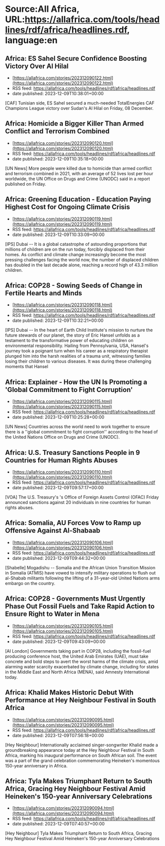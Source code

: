 # Source:All Africa, URL:https://allafrica.com/tools/headlines/rdf/africa/headlines.rdf, language:en

## Africa: ES Sahel Secure Confidence Boosting Victory Over Al Hilal
 - [https://allafrica.com/stories/202312090122.html](https://allafrica.com/stories/202312090122.html)
 - RSS feed: https://allafrica.com/tools/headlines/rdf/africa/headlines.rdf
 - date published: 2023-12-09T10:38:01+00:00

[CAF] Tunisian side, ES Sahel secured a much-needed TotalEnergies CAF Champions League victory over Sudan's Al Hilal on Friday, 08 December.

## Africa: Homicide a Bigger Killer Than Armed Conflict and Terrorism Combined
 - [https://allafrica.com/stories/202312090120.html](https://allafrica.com/stories/202312090120.html)
 - RSS feed: https://allafrica.com/tools/headlines/rdf/africa/headlines.rdf
 - date published: 2023-12-09T10:35:18+00:00

[UN News] More people were killed due to homicide than armed conflict and terrorism combined in 2021, with an average of 52 lives lost per hour worldwide, the UN Office on Drugs and Crime (UNODC) said in a report published on Friday.

## Africa: Greening Education - Education Paying Highest Cost for Ongoing Climate Crisis
 - [https://allafrica.com/stories/202312090119.html](https://allafrica.com/stories/202312090119.html)
 - RSS feed: https://allafrica.com/tools/headlines/rdf/africa/headlines.rdf
 - date published: 2023-12-09T10:33:09+00:00

[IPS] Dubai -- It is a global catastrophe of astounding proportions that millions of children are on the run today, forcibly displaced from their homes. As conflict and climate change increasingly become the most pressing challenges facing the world now, the number of displaced children has doubled in the last decade alone, reaching a record high of 43.3 million children.

## Africa: COP28 - Sowing Seeds of Change in Fertile Hearts and Minds
 - [https://allafrica.com/stories/202312090118.html](https://allafrica.com/stories/202312090118.html)
 - RSS feed: https://allafrica.com/tools/headlines/rdf/africa/headlines.rdf
 - date published: 2023-12-09T10:32:21+00:00

[IPS] Dubai -- In the heart of Earth Child Institute's mission to nurture the future stewards of our planet, the story of Eric Hansel unfolds as a testament to the transformative power of educating children on environmental responsibility. Hailing from Pennsylvania, USA, Hansel's journey took a poignant turn when his career as a respiratory therapist plunged him into the harsh realities of a trauma unit, witnessing families losing their children to various diseases. It was during these challenging moments that Hansel

## Africa: Explainer - How the UN Is Promoting a 'Global Commitment to Fight Corruption'
 - [https://allafrica.com/stories/202312090115.html](https://allafrica.com/stories/202312090115.html)
 - RSS feed: https://allafrica.com/tools/headlines/rdf/africa/headlines.rdf
 - date published: 2023-12-09T10:25:28+00:00

[UN News] Countries across the world need to work together to ensure there is a ''global commitment to fight corruption'' according to the head of the United Nations Office on Drugs and Crime (UNODC).

## Africa: U.S. Treasury Sanctions People in 9 Countries for Human Rights Abuses
 - [https://allafrica.com/stories/202312090110.html](https://allafrica.com/stories/202312090110.html)
 - RSS feed: https://allafrica.com/tools/headlines/rdf/africa/headlines.rdf
 - date published: 2023-12-09T09:57:17+00:00

[VOA] The U.S. Treasury's 's Office of Foreign Assets Control (OFAC) Friday announced sanctions against 20 individuals in nine countries for human rights abuses.

## Africa: Somalia, AU Forces Vow to Ramp up Offensive Against Al-Shabaab
 - [https://allafrica.com/stories/202312090106.html](https://allafrica.com/stories/202312090106.html)
 - RSS feed: https://allafrica.com/tools/headlines/rdf/africa/headlines.rdf
 - date published: 2023-12-09T09:44:32+00:00

[Shabelle] Mogadishu -- Somalia and the African Union Transition Mission in Somalia (ATMIS) have vowed to intensify military operations to flush out al-Shabab militants following the lifting of a 31-year-old United Nations arms embargo on the country.

## Africa: COP28 - Governments Must Urgently Phase Out Fossil Fuels and Take Rapid Action to Ensure Right to Water in Mena
 - [https://allafrica.com/stories/202312090105.html](https://allafrica.com/stories/202312090105.html)
 - RSS feed: https://allafrica.com/tools/headlines/rdf/africa/headlines.rdf
 - date published: 2023-12-09T09:43:09+00:00

[AI London] Governments taking part in COP28, including the fossil-fuel producing conference host, the United Arab Emirates (UAE), must take concrete and bold steps to avert the worst harms of the climate crisis, amid alarming water scarcity exacerbated by climate change, including for states in the Middle East and North Africa (MENA), said Amnesty International today.

## Africa: Khalid Makes Historic Debut With Performance at Hey Neighbour Festival in South Africa
 - [https://allafrica.com/stories/202312090095.html](https://allafrica.com/stories/202312090095.html)
 - RSS feed: https://allafrica.com/tools/headlines/rdf/africa/headlines.rdf
 - date published: 2023-12-09T07:56:18+00:00

[Hey Neighbour] Internationally acclaimed singer-songwriter Khalid made a groundbreaking appearance today at the Hey Neighbour Festival in South Africa, marking his inaugural performance on South African soil. The event was a part of the grand celebration commemorating Heineken's momentous 150-year anniversary in Africa.

## Africa: Tyla Makes Triumphant Return to South Africa, Gracing Hey Neighbour Festival Amid Heineken's 150-year Anniversary Celebrations
 - [https://allafrica.com/stories/202312090094.html](https://allafrica.com/stories/202312090094.html)
 - RSS feed: https://allafrica.com/tools/headlines/rdf/africa/headlines.rdf
 - date published: 2023-12-09T07:40:57+00:00

[Hey Neighbour] Tyla Makes Triumphant Return to South Africa, Gracing Hey Neighbour Festival Amid Heineken's 150-year Anniversary Celebrations

